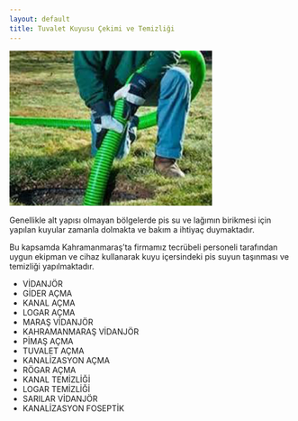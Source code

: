 ```yaml
---
layout: default
title: Tuvalet Kuyusu Çekimi ve Temizliği
---
```


<div class="single-details" markdown="1">
<img class="alighn-left" src="img/service/service7.jpg">

Genellikle alt yapısı olmayan bölgelerde pis su ve lağımın birikmesi için yapılan kuyular zamanla dolmakta ve bakım a ihtiyaç duymaktadır.

Bu kapsamda Kahramanmaraş’ta firmamız tecrübeli personeli tarafından uygun ekipman ve cihaz kullanarak kuyu içersindeki pis suyun taşınması ve temizliği yapılmaktadır.

*   VİDANJÖR
*   GİDER AÇMA
*   KANAL AÇMA
*   LOGAR AÇMA
*   MARAŞ VİDANJÖR
*   KAHRAMANMARAŞ VİDANJÖR
*   PİMAŞ AÇMA
*   TUVALET AÇMA
*   KANALİZASYON AÇMA
*   RÖGAR AÇMA
*   KANAL TEMİZLİĞİ
*   LOGAR TEMİZLİĞİ
*   SARILAR VİDANJÖR
*   KANALİZASYON FOSEPTİK

</div>